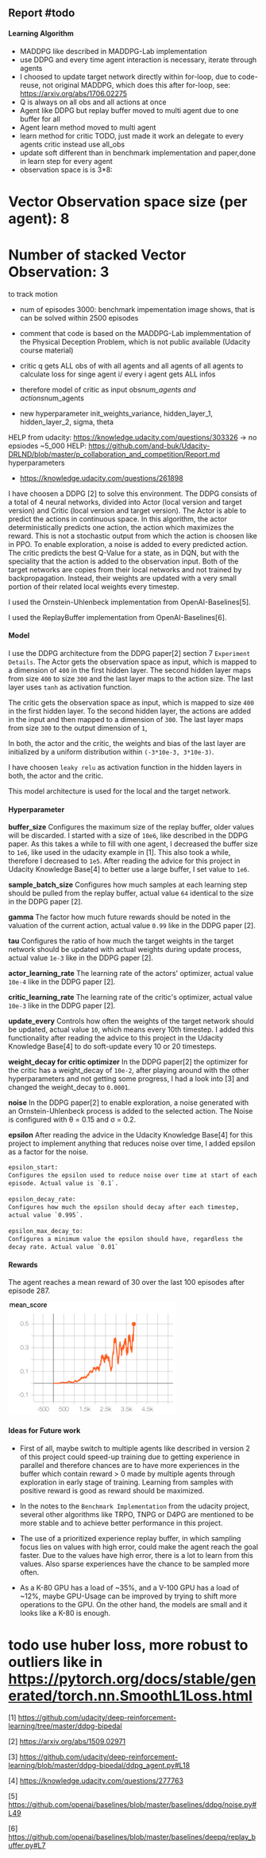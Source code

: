 ## Report #todo

#### Learning Algorithm

- MADDPG like described in MADDPG-Lab implementation
- use DDPG and every time agent interaction is necessary, iterate through agents
- I choosed to update target network directly within for-loop, due to code-reuse, not original MADDPG, which does this after for-loop, see: https://arxiv.org/abs/1706.02275
- Q is always on all obs and all actions at once
- Agent like DDPG but replay buffer moved to multi agent due to one buffer for all
- Agent learn method moved to multi agent
- learn method for critic TODO, just made it work an delegate to every agents critic instead use all_obs
- update soft different than in benchmark implementation and paper,done in learn step for every agent
- observation space is is 3*8:
# Vector Observation space size (per agent): 8
# Number of stacked Vector Observation: 3
to track motion
- num of episodes 3000: benchmark impementation image shows, that is can be solved within 2500 episodes

- comment that code is based on the MADDPG-Lab implemmentation of the Physical Deception Problem, which is not public available (Udacity course material)
- critic q gets ALL obs of with all agents and all agents of all agents to calculate loss for singe agent i/ every i agent gets ALL infos
- therefore model of critic as input obs*num_agents and actions*num_agents

- new hyperparameter init_weights_variance, hidden_layer_1, hidden_layer_2, sigma, theta

HELP from udacity: https://knowledge.udacity.com/questions/303326 -> no epsiodes ~5_000
HELP: https://github.com/and-buk/Udacity-DRLND/blob/master/p_collaboration_and_competition/Report.md hyperparameters
- https://knowledge.udacity.com/questions/261898

I have choosen a DDPG [2] to solve this environment. The DDPG consists of a total of 4 neural networks, divided into Actor (local version and target version) and Critic (local version and target version). The Actor is able to predict the actions in continuous space. In this algorithm, the actor deterministically predicts one action, the action which maximizes the reward. This is not a stochastic output from which the action is choosen like in PPO. To enable exploration, a noise is added to every predicted action. The critic predicts the best Q-Value for a state, as in DQN, but with the speciality that the action is added to the observation input. Both of the target networks are copies from their local networks and not trained by backpropagation. Instead, their weights are updated with a very small portion of their related local weights every timestep.

 I used the Ornstein-Uhlenbeck implementation from OpenAI-Baselines[5].

 I used the ReplayBuffer implementation from OpenAI-Baselines[6].

#### Model

I use the DDPG architecture from the DDPG paper[2] section 7 `Experiment Details`.
The Actor gets the observation space as input, which is mapped to a dimension of `400` in the first hidden layer. The second hidden layer maps from size `400` to size `300` and the last layer maps to the action size. The last layer uses `tanh` as activation function.

The critic gets the observation space as input, which is mapped to size `400` in the first hidden layer. 
To the second hidden layer, the actions are added in the input and then mapped to a dimension of `300`. The last layer maps from size `300` to the output dimension of `1`, 

In both, the actor and the critic, the weights and bias of the last layer are initialized by a uniform distribution within `(-3*10e-3, 3*10e-3)`.

I have choosen `leaky relu` as activation function in the hidden layers in both, the actor and the critic.

This model architecture is used for the local and the target network.

#### Hyperparameter

**buffer_size**
Configures the maximum size of the replay buffer, older values will be discarded. I started with a size of `10e6`, like described in the DDPG paper. As this takes a while to fill with one agent, I decreased the buffer size to `1e6`, like used in the udacity example in [1]. This also took a while, therefore I decreased to `1e5`. After reading the advice for this project in Udacity Knowledge Base[4] to better use a large buffer, I set value to `1e6`.

**sample_batch_size**
Configures how much samples at each learning step should be pulled from the replay buffer, actual value `64` identical to the size in the DDPG paper [2].

**gamma**
The factor how much future rewards should be noted in the valuation of the current action, actual value `0.99` like in the DDPG paper [2].

**tau**
Configures the ratio of how much the target weights in the target network should be updated with actual weights during update process, actual value `1e-3` like in the DDPG paper [2].

**actor_learning_rate**
The learning rate of the actors' optimizer, actual value `10e-4` like in the DDPG paper [2].

**critic_learning_rate**
The learning rate of the critic's optimizer, actual value `10e-3` like in the DDPG paper [2].

**update_every**
Controls how often the weights of the target network should be updated, actual value `10`, which means every 10th timestep. I added this functionality after reading the advice to this project in the Udacity Knowledge Base[4] to do soft-update every 10 or 20 timesteps.

**weight_decay for critic optimizer**
In the DDPG paper[2] the optimizer for the critic has a weight_decay of `10e-2`, after playing around with the other hyperparameters and not getting some progress, I had a look into [3] and changed the weight_decay to `0.0001`.

**noise**
In the DDPG paper[2] to enable exploration, a noise generated with an Ornstein-Uhlenbeck process is added to the selected action. The Noise is configured with θ = 0.15 and σ = 0.2.

**epsilon**
After reading the advice in the Udacity Knowledge Base[4] for this project to implement anything that reduces noise over time, I added epsilon as a factor for the noise.

    epsilon_start:
    Configures the epsilon used to reduce noise over time at start of each episode. Actual value is `0.1`.

    epsilon_decay_rate:
    Configures how much the epsilon should decay after each timestep, actual value `0.995`.

    epsilon_max_decay_to:
    Configures a minimum value the epsilon should have, regardless the decay rate. Actual value `0.01`

#### Rewards

The agent reaches a mean reward of 30 over the last 100 episodes after episode 287.

![mean reward plot](tensorboard_reward.png)

#### Ideas for Future work

- First of all, maybe switch to multiple agents like described in version 2 of this project could speed-up training due to getting experience in parallel and therefore chances are to have more experiences in the buffer which contain reward > 0 made by multiple agents through exploration in early stage of training. Learning from samples with positive reward is good as reward should be maximized.

- In the notes to the `Benchmark Implementation` from the udacity project, several other algorithms like TRPO, TNPG or D4PG are mentioned to be more stable and to achieve better performance in this project.

- The use of a prioritized experience replay buffer, in which sampling focus lies on values with high error, could make the agent reach the goal faster. Due to the values have high error, there is a lot to learn from this values. Also sparse experiences have the chance to be sampled more often.

- As a K-80 GPU has a load of ~35%, and a V-100 GPU has a load of ~12%, maybe GPU-Usage can be improved by trying to shift more operations to the GPU. On the other hand, the models are small and it looks like a K-80 is enough.

# todo use huber loss, more robust to outliers like in https://pytorch.org/docs/stable/generated/torch.nn.SmoothL1Loss.html

[1] https://github.com/udacity/deep-reinforcement-learning/tree/master/ddpg-bipedal

[2] https://arxiv.org/abs/1509.02971

[3] https://github.com/udacity/deep-reinforcement-learning/blob/master/ddpg-bipedal/ddpg_agent.py#L18

[4] https://knowledge.udacity.com/questions/277763

[5] https://github.com/openai/baselines/blob/master/baselines/ddpg/noise.py#L49

[6] https://github.com/openai/baselines/blob/master/baselines/deepq/replay_buffer.py#L7